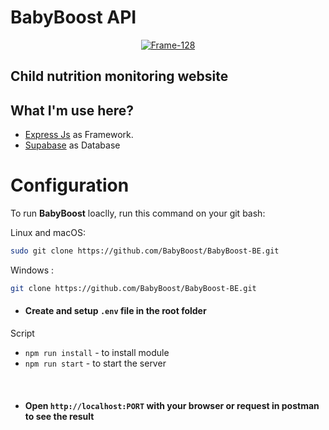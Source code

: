 # BabyBoost API

<p align="center">
    <a href="https://ibb.co/Lpjp9DV"><img src="https://i.ibb.co/NYDYWgc/Frame-128.png" alt="Frame-128" border="0"></a>
</p>

## Child nutrition monitoring website

## What I'm use here?

- [Express Js](https://expressjs.com/) as Framework.
- [Supabase](https://supabase.com/) as Database

# Configuration

To run **BabyBoost** loaclly, run this command on your git bash:

Linux and macOS:

```bash
sudo git clone https://github.com/BabyBoost/BabyBoost-BE.git
```

Windows :

```bash
git clone https://github.com/BabyBoost/BabyBoost-BE.git
```

- #### Create and setup `.env` file in the root folder

Script
- `npm run install` - to install module
- `npm run start` - to start the server
<br>

- #### Open `http://localhost:PORT` with your browser or request in postman to see the result
